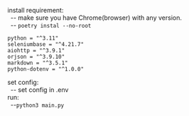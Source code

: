 
install requirement:  
&ensp;-- make sure you have Chrome(browser) with any version.  
&ensp;-- `poetry instal --no-root`  
```
python = "^3.11"
seleniumbase = "^4.21.7"
aiohttp = "^3.9.1"
orjson = "^3.9.10"
markdown = "^3.5.1"
python-dotenv = "^1.0.0"
```
set config:  
&ensp;-- set config in .env  
run:  
&ensp;--`python3 main.py`
